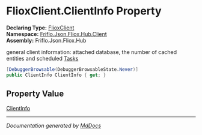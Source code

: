 ﻿<!--  
  <auto-generated>   
    The contents of this file were generated by a tool.  
    Changes to this file may be list if the file is regenerated  
  </auto-generated>   
-->

# FlioxClient.ClientInfo Property

**Declaring Type:** [FlioxClient](../index.md)  
**Namespace:** [Friflo.Json.Fliox.Hub.Client](../../index.md)  
**Assembly:** Friflo.Json.Fliox.Hub

 general client information: attached database, the number of cached entities and scheduled [Tasks](Tasks.md)

```csharp
[DebuggerBrowsable(DebuggerBrowsableState.Never)]
public ClientInfo ClientInfo { get; }
```

## Property Value

[ClientInfo](../../ClientInfo/index.md)

___

*Documentation generated by [MdDocs](https://github.com/ap0llo/mddocs)*
